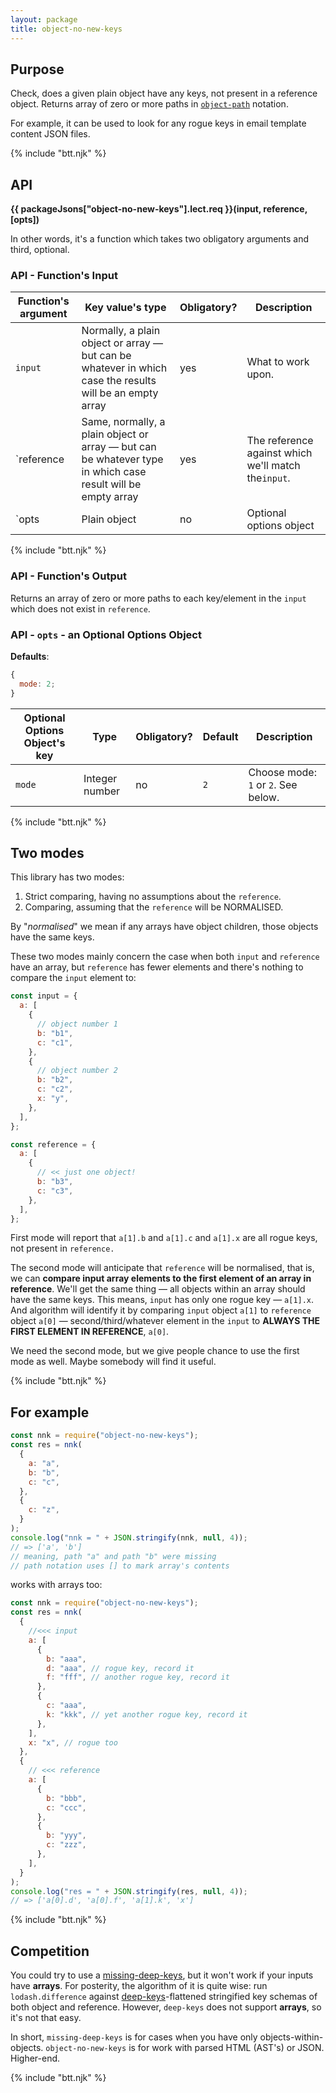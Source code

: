 ```yaml
---
layout: package
title: object-no-new-keys
---
```


## Purpose

Check, does a given plain object have any keys, not present in a reference object. Returns array of zero or more paths in [`object-path`](https://www.npmjs.com/package/object-path) notation.

For example, it can be used to look for any rogue keys in email template content JSON files.

{% include "btt.njk" %}

## API

**{{ packageJsons["object-no-new-keys"].lect.req }}(input, reference, \[opts])**

In other words, it's a function which takes two obligatory arguments and third, optional.

### API - Function's Input

| Function's argument                                                                                                                                                                  | Key value's type                                                                                         | Obligatory? | Description        |
| ------------------------------------------------------------------------------------------------------------------------------------------------------------------------------------ | -------------------------------------------------------------------------------------------------------- | ----------- | ------------------ |
| `input`                                                                                                                                                                              | Normally, a plain object or array — but can be whatever in which case the results will be an empty array | yes         | What to work upon. |
| `reference | Same, normally, a plain object or array — but can be whatever type in which case result will be empty array | yes | The reference against which we'll match the`input`. |
| `opts | Plain object | no | Optional options object                                                                                                                                  |

{% include "btt.njk" %}

### API - Function's Output

Returns an array of zero or more paths to each key/element in the `input` which does not exist in `reference`.

### API - `opts` - an Optional Options Object

**Defaults**:

```js
{
  mode: 2;
}
```

| Optional Options Object's key | Type           | Obligatory? | Default | Description                         |
| ----------------------------- | -------------- | ----------- | ------- | ----------------------------------- |
| `mode`                        | Integer number | no          | `2`     | Choose mode: `1` or `2`. See below. |

{% include "btt.njk" %}

## Two modes

This library has two modes:

1.  Strict comparing, having no assumptions about the `reference`.
2.  Comparing, assuming that the `reference` will be NORMALISED.

By "_normalised_" we mean if any arrays have object children, those objects have the same keys.

These two modes mainly concern the case when both `input` and `reference` have an array, but `reference` has fewer elements and there's nothing to compare the `input` element to:

```js
const input = {
  a: [
    {
      // object number 1
      b: "b1",
      c: "c1",
    },
    {
      // object number 2
      b: "b2",
      c: "c2",
      x: "y",
    },
  ],
};

const reference = {
  a: [
    {
      // << just one object!
      b: "b3",
      c: "c3",
    },
  ],
};
```

First mode will report that `a[1].b` and `a[1].c` and `a[1].x` are all rogue keys, not present in `reference.`

The second mode will anticipate that `reference` will be normalised, that is, we can **compare input array elements to the first element of an array in reference**. We'll get the same thing — all objects within an array should have the same keys. This means, `input` has only one rogue key — `a[1].x`. And algorithm will identify it by comparing `input` object `a[1]` to `reference` object `a[0]` — second/third/whatever element in the `input` to **ALWAYS THE FIRST ELEMENT IN REFERENCE**, `a[0]`.

We need the second mode, but we give people chance to use the first mode as well. Maybe somebody will find it useful.

{% include "btt.njk" %}

## For example

```js
const nnk = require("object-no-new-keys");
const res = nnk(
  {
    a: "a",
    b: "b",
    c: "c",
  },
  {
    c: "z",
  }
);
console.log("nnk = " + JSON.stringify(nnk, null, 4));
// => ['a', 'b']
// meaning, path "a" and path "b" were missing
// path notation uses [] to mark array's contents
```

works with arrays too:

```js
const nnk = require("object-no-new-keys");
const res = nnk(
  {
    //<<< input
    a: [
      {
        b: "aaa",
        d: "aaa", // rogue key, record it
        f: "fff", // another rogue key, record it
      },
      {
        c: "aaa",
        k: "kkk", // yet another rogue key, record it
      },
    ],
    x: "x", // rogue too
  },
  {
    // <<< reference
    a: [
      {
        b: "bbb",
        c: "ccc",
      },
      {
        b: "yyy",
        c: "zzz",
      },
    ],
  }
);
console.log("res = " + JSON.stringify(res, null, 4));
// => ['a[0].d', 'a[0].f', 'a[1].k', 'x']
```

{% include "btt.njk" %}

## Competition

You could try to use a [missing-deep-keys](https://github.com/vladgolubev/missing-deep-keys), but it won't work if your inputs have **arrays**. For posterity, the algorithm of it is quite wise: run `lodash.difference` against [deep-keys](https://www.npmjs.com/package/deep-keys)-flattened stringified key schemas of both object and reference. However, `deep-keys` does not support **arrays**, so it's not that easy.

In short, `missing-deep-keys` is for cases when you have only objects-within-objects. `object-no-new-keys` is for work with parsed HTML (AST's) or JSON. Higher-end.

{% include "btt.njk" %}
